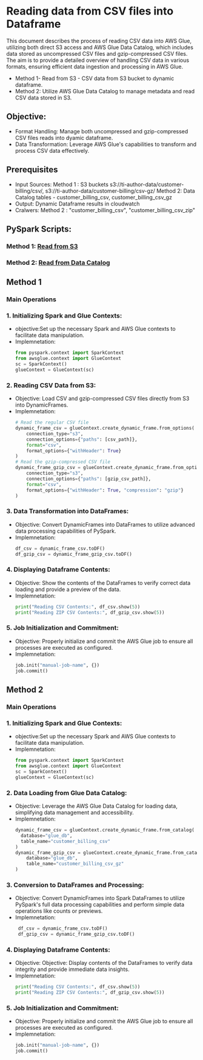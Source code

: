 # Reading data from CSV files into Dataframe
This document describes the process of reading CSV data into AWS Glue, utilizing both direct S3 access and AWS Glue Data Catalog, which includes data stored as uncompressed CSV files and gzip-compressed CSV files. The aim is to provide a detailed overview of handling CSV data in various formats, ensuring efficient data ingestion and processing in AWS Glue.

* Method 1- Read from S3 - CSV data from S3 bucket to dynamic dataframe.
* Method 2: Utilize AWS Glue Data Catalog to manage metadata and read CSV data stored in S3.

## Objective:
- Format Handling: Manage both uncompressed and gzip-compressed CSV files reads into dyamic dataframe.
- Data Transformation: Leverage AWS Glue's capabilities to transform and process CSV data effectively.

## Prerequisites
- Input Sources:
  Method 1 : S3 buckets s3://ti-author-data/customer-billing/csv/, s3://ti-author-data/customer-billing/csv-gz/
  Method 2: Data Catalog tables - customer_billing_csv, customer_billing_csv_gz
- Output: Dynamic Dataframe results in cloudwatch
- Cralwers: Method 2 : "customer_billing_csv", "customer_billing_csv_zip"

## PySpark Scripts:
### Method 1: [Read from S3](../glue-code/ti-pyspark-read-from-csv-S3.py)
### Method 2: [Read from Data Catalog](../glue-code/ti-pyspark-read-from-csv-crawler.py)

## Method 1 
### Main Operations
### 1. Initializing Spark and Glue Contexts:
* objective:Set up the necessary Spark and AWS Glue contexts to facilitate data manipulation.
* Implemnetation:
  ```python
  from pyspark.context import SparkContext
  from awsglue.context import GlueContext
  sc = SparkContext()
  glueContext = GlueContext(sc)
  ```
### 2. Reading CSV Data from S3:

* Objective: Load CSV and gzip-compressed CSV files directly from S3 into DynamicFrames.
* Implemnetation:
  ```python
  # Read the regular CSV file
  dynamic_frame_csv = glueContext.create_dynamic_frame.from_options(
      connection_type="s3",
      connection_options={"paths": [csv_path]},
      format="csv",
      format_options={"withHeader": True}
  )
  # Read the gzip-compressed CSV file
  dynamic_frame_gzip_csv = glueContext.create_dynamic_frame.from_options(
      connection_type="s3",
      connection_options={"paths": [gzip_csv_path]},
      format="csv",
      format_options={"withHeader": True, "compression": "gzip"}
  )
  ```
### 3. Data Transformation into DataFrames:

* Objective: Convert DynamicFrames into DataFrames to utilize advanced data processing capabilities of PySpark.
* Implemnetation:
  ```python
  df_csv = dynamic_frame_csv.toDF()
  df_gzip_csv = dynamic_frame_gzip_csv.toDF()
  ```
### 4. Displaying Dataframe Contents:

* Objective: Show the contents of the DataFrames to verify correct data loading and provide a preview of the data.
* Implemnetation:
  ```python
  print("Reading CSV Contents:", df_csv.show(5))
  print("Reading ZIP CSV Contents:", df_gzip_csv.show(5))
  ```
### 5. Job Initialization and Commitment:

* Objective: Properly initialize and commit the AWS Glue job to ensure all processes are executed as configured.
* Implemnetation:
  ```python
  job.init("manual-job-name", {})
  job.commit()
  ```
## Method 2
### Main Operations
### 1. Initializing Spark and Glue Contexts:
* objective:Set up the necessary Spark and AWS Glue contexts to facilitate data manipulation.
* Implemnetation:
  ```python
  from pyspark.context import SparkContext
  from awsglue.context import GlueContext
  sc = SparkContext()
  glueContext = GlueContext(sc)
  ```
### 2. Data Loading from Glue Data Catalog:

* Objective: Leverage the AWS Glue Data Catalog for loading data, simplifying data management and accessibility.
* Implemnetation:
  ```python
  dynamic_frame_csv = glueContext.create_dynamic_frame.from_catalog(
    database="glue_db", 
    table_name="customer_billing_csv"
  )
  dynamic_frame_gzip_csv = glueContext.create_dynamic_frame.from_catalog(
      database="glue_db", 
      table_name="customer_billing_csv_gz"
  )

  ```
### 3. Conversion to DataFrames and Processing:

* Objective: Convert DynamicFrames into Spark DataFrames to utilize PySpark's full data processing capabilities and perform simple data operations like counts or previews.
* Implemnetation:
  ```python
   df_csv = dynamic_frame_csv.toDF()
   df_gzip_csv = dynamic_frame_gzip_csv.toDF()

  ```
### 4. Displaying Dataframe Contents:

* Objective: Objective: Display contents of the DataFrames to verify data integrity and provide immediate data insights.
* Implemnetation:
  ```python
  print("Reading CSV Contents:", df_csv.show(5))
  print("Reading ZIP CSV Contents:", df_gzip_csv.show(5))
  ```
### 5. Job Initialization and Commitment:

* Objective: Properly initialize and commit the AWS Glue job to ensure all processes are executed as configured.
* Implemnetation:
  ```python
  job.init("manual-job-name", {})
  job.commit()
  ```
